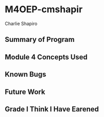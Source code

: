 # M4OEP-cmshapir

Charlie Shapiro

## Summary of Program

## Module 4 Concepts Used

## Known Bugs

## Future Work

## Grade I Think I Have Earened